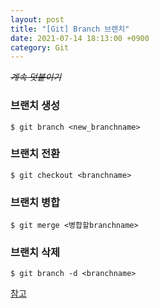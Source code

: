 ```yaml
---
layout: post
title: "[Git] Branch 브랜치"
date: 2021-07-14 18:13:00 +0900
category: Git
---
```

~~*계속 덧붙이기*~~

### 브랜치 생성
```
$ git branch <new_branchname>
```
### 브랜치 전환
```
$ git checkout <branchname>
```
### 브랜치 병합
```
$ git merge <병합할branchname>
```

### 브랜치 삭제
```
$ git branch -d <branchname>
```

<a href="https://backlog.com/git-tutorial/kr/stepup/stepup2_5.html" download>참고</a>

